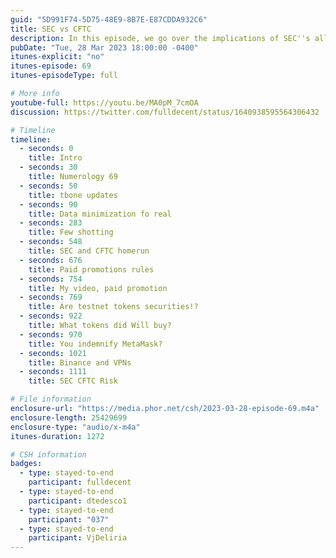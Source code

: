 ```yaml
---
guid: "5D991F74-5D75-48E9-8B7E-E87CDDA932C6"
title: SEC vs CFTC
description: In this episode, we go over the implications of SEC''s allegations against TRON and other notable individuals within the cryptocurrency industry. We also discuss the significance of disclosing paid promotions for tokens, the legality of token securities in the testnet, and our experiment with a JSON-to-YAML converter. 
pubDate: "Tue, 28 Mar 2023 18:00:00 -0400"
itunes-explicit: "no"
itunes-episode: 69
itunes-episodeType: full

# More info
youtube-full: https://youtu.be/MA0pM_7cmOA
discussion: https://twitter.com/fulldecent/status/1640938595564306432

# Timeline
timeline:
  - seconds: 0
    title: Intro
  - seconds: 30
    title: Numerology 69
  - seconds: 50
    title: tbone updates
  - seconds: 90
    title: Data minimization fo real
  - seconds: 283
    title: Few shotting
  - seconds: 548
    title: SEC and CFTC homerun
  - seconds: 676
    title: Paid promotions rules
  - seconds: 754
    title: My video, paid promotion
  - seconds: 769
    title: Are testnet tokens securities!?
  - seconds: 922
    title: What tokens did Will buy?
  - seconds: 970
    title: You indemnify MetaMask?
  - seconds: 1021
    title: Binance and VPNs
  - seconds: 1111
    title: SEC CFTC Risk

# File information
enclosure-url: "https://media.phor.net/csh/2023-03-28-episode-69.m4a"
enclosure-length: 25429699
enclosure-type: "audio/x-m4a"
itunes-duration: 1272

# CSH information
badges:
  - type: stayed-to-end
    participant: fulldecent
  - type: stayed-to-end
    participant: dtedesco1
  - type: stayed-to-end
    participant: "037"
  - type: stayed-to-end
    participant: VjDeliria
---
```

